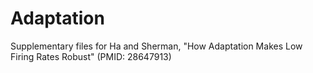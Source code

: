 # Adaptation
Supplementary files for Ha and Sherman, "How Adaptation Makes Low Firing Rates Robust" (PMID: 28647913)
